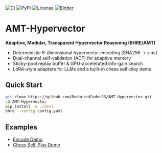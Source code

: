![CI](https://github.com/RedactedCoder23/AMT-Hypervector/actions/workflows/ci.yml/badge.svg)
![PyPI](https://img.shields.io/pypi/v/AMT-Hypervector)
![License](https://img.shields.io/github/license/RedactedCoder23/AMT-Hypervector)
[![Binder](https://mybinder.org/badge_logo.svg)](https://mybinder.org/v2/gh/RedactedCoder23/AMT-Hypervector/main)
# AMT-Hypervector

**Adaptive, Modular, Transparent Hypervector Reasoning (BHRE/AMT)**

- Deterministic 6-dimensional hypervector encoding (SHA256 → sinc)
- Dual-channel self-validation (ADF) for adaptive memory
- Sticky-pool replay buffer & GPU-accelerated info-gain search
- LoRA-style adapters for LLMs and a built-in chess self-play demo

## Quick Start
```bash
git clone https://github.com/RedactedCoder23/AMT-Hypervector.git
cd AMT-Hypervector
pip install -e .[dev]
bhre --config config.yaml
```

## Examples
- [Encode Demo](docs/examples/encode_demo.ipynb)
- [Chess Self-Play Demo](docs/examples/chess_selfplay.ipynb)
